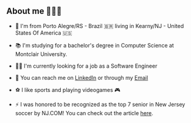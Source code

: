 
## About me 🙎🏻‍♂️ <br>

- 📌 I'm from Porto Alegre/RS - Brazil 🇧🇷 living in Kearny/NJ - United States Of America 🇺🇸

- 📚 I'm studying for a bachelor's degree in Computer Science at Montclair University.

- 👨‍💻 I'm currently looking for a job as a Software Engineer

- 📧 You can reach me on [LinkedIn](https://www.linkedin.com/in/gabrieldalpian) or through my [Email](mailto:gabrieldalpian1227o@gmail.com)

- ⚽ I like sports and playing videogames 🎮

- ⚡ I was honored to be recognized as the top 7 senior in New Jersey soccer by NJ.COM! You can check out the article [here](https://www.nj.com/highschoolsports/2021/10/the-top-100-seniors-in-nj-boys-soccer-in-2021-our-picks-your-votes.html).
